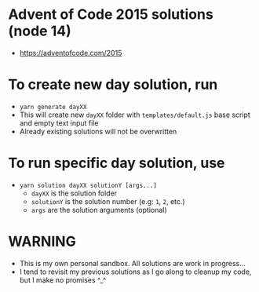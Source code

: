 # Advent of Code 2015 solutions (node 14)
- https://adventofcode.com/2015

# To create new day solution, run
  - `yarn generate dayXX`
  - This will create new `dayXX` folder with `templates/default.js` base script and empty text input file
  - Already existing solutions will not be overwritten

# To run specific day solution, use
  - `yarn solution dayXX solutionY [args...]`
    - `dayXX` is the solution folder
    - `solutionY` is the solution number (e.g: `1`, `2`, etc.)
    - `args` are the solution arguments (optional)

# WARNING
  - This is my own personal sandbox. All solutions are work in progress...
  - I tend to revisit my previous solutions as I go along to cleanup my code, but I make no promises ^_^